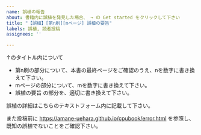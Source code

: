 ```yaml
---
name: 誤植の報告
about: 書籍内に誤植を発見した場合、 → の Get started をクリックして下さい
title: "【誤植】[第n刷][mページ] 誤植の要旨"
labels: 誤植, 読者投稿
assignees: ''

---
```


↑のタイトル内について

* 第n刷の部分について、本書の最終ページをご確認のうえ、nを数字に書き換えて下さい。
* mページの部分について、mを数字に書き換えて下さい。
* 誤植の要旨 の部分を、適切に書き換えて下さい。

誤植の詳細はこちらのテキストフォーム内に記載して下さい。

また投稿前に
https://amane-uehara.github.io/cpubook/error.html
を参照し、既知の誤植でないことをご確認下さい。
